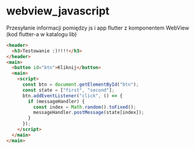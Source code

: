 # webview_javascript

Przesyłanie informacji pomiędzy js i app flutter z komponentem WebView\
(kod flutter-a w katalogu lib)

```html
<header>
  <h3>Testowanie :)!!!!</h3>
</header>
<main>
  <button id="btn">Kliknij</button>
  <main>
    <script>
      const btn = document.getElementById("btn");
      const state = ["first", "second"];
      btn.addEventListener("click", () => {
        if (messageHandler) {
          const index = Math.random().toFixed();
          messageHandler.postMessage(state[index]);
        }
      });
    </script>
  </main>
</main>
```
